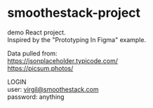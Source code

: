 # smoothestack-project
demo React project. <br />
Inspired by the "Prototyping In Figma" example.

Data pulled from: <br />
https://jsonplaceholder.typicode.com/ <br />
https://picsum.photos/

LOGIN <br />
user: virgil@smoothestack.com <br />
password: anything

